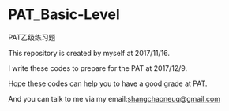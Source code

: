 # PAT_Basic-Level
PAT乙级练习题

This repository is created by myself at 2017/11/16.

I write these codes to prepare for the PAT at 2017/12/9.

Hope these codes can help you to have a good grade at PAT.

And you can talk to me via my email:shangchaoneuq@gmail.com
